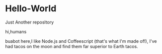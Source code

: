 # Hello-World
Just Another reposltory



hi,humans


buabot here,I like Node.js and Coffeescript (that's what I'm made of!),
I've had tacos on the moon and find them far superior to Earth tacos.
